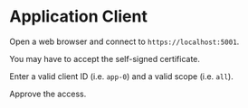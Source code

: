 # Application Client

Open a web browser and connect to `https://localhost:5001`.

You may have to accept the self-signed certificate.

Enter a valid client ID (i.e. `app-0`) and a valid scope (i.e. `all`).

Approve the access.
